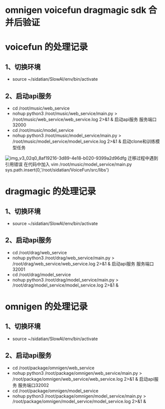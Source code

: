 # omnigen voicefun dragmagic sdk 合并后验证

# voicefun 的处理记录
## 1、切换环境
* source ~/sidatian/SlowAI/env/bin/activate
  
## 2、启动api服务
* cd /root/music/web_service
* nohup python3 /root/music/web_service/main.py > /root/music/web_service/web_service.log 2>&1 &  启动api服务  服务端口32000
* cd /root/music/model_service
* nohup python3 /root/music/model_service/main.py > /root/music/model_service/model_service.log 2>&1 &  启动clone和训练模型任务

![img_v3_02q0_8af19216-3d89-4e18-b020-9399a2d96dfg](https://github.com/user-attachments/assets/8d48c42d-aaa7-41fd-8b88-4a1b03e16290)
迁移过程中遇到引用错误
在代码中加入
vim /root/music/model_service/main.py
sys.path.insert(0,'/root/sidatian/VoiceFun/src/libs')

# dragmagic 的处理记录
## 1、切换环境
* source ~/sidatian/SlowAI/env/bin/activate
  
## 2、启动api服务
* cd /root/drag/web_service
* nohup python3 /root/drag/web_service/main.py > /root/drag/web_service/web_service.log  2>&1 &  启动api服务 服务端口32001
* cd /root/drag/model_service
* nohup python3 /root/drag/model_service/main.py > /root/drag/model_service/model_service.log  2>&1 &
 

# omnigen 的处理记录
## 1、切换环境
* source ~/sidatian/SlowAI/env/bin/activate

## 2、启动api服务
* cd /root/package/omnigen/web_service
* nohup python3 /root/package/omnigen/web_service/main.py > /root/package/omnigen/web_service/web_service.log  2>&1 &  启动api服务  服务端口32002
* cd /root/package/omnigen/model_service
* nohup python3 /root/package/omnigen/model_service/main.py > /root/package/omnigen/model_service/model_service.log  2>&1 &
  


